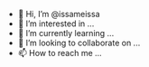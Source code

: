 - 👋 Hi, I’m @issameissa
- 👀 I’m interested in ...
- 🌱 I’m currently learning ...
- 💞️ I’m looking to collaborate on ...
- 📫 How to reach me ...

<!---
issameissa/issameissa is a ✨ special ✨ repository because its `README.md` (this file) appears on your GitHub profile.
You can click the Preview link to take a look at your changes.
--->

